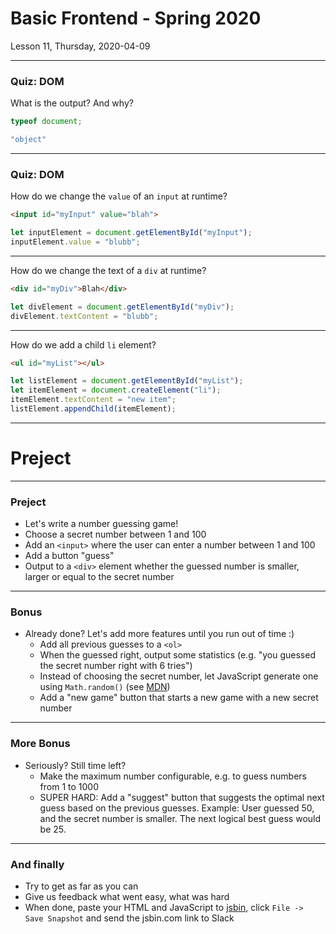 <!-- .slide: id="lesson11" -->

# Basic Frontend - Spring 2020

Lesson 11, Thursday, 2020-04-09

---

### Quiz: DOM

What is the output? And why?

```js
typeof document;
```

```js
"object"
```
<!-- .element: class="fragment" -->

---

### Quiz: DOM

How do we change the `value` of an `input` at runtime?

```html
<input id="myInput" value="blah">
```

```js
let inputElement = document.getElementById("myInput");
inputElement.value = "blubb";
```
<!-- .element: class="fragment" -->

---

How do we change the text of a `div` at runtime?

```html
<div id="myDiv">Blah</div>
```

```js
let divElement = document.getElementById("myDiv");
divElement.textContent = "blubb";
```
<!-- .element: class="fragment" -->

---

How do we add a child `li` element?

```html
<ul id="myList"></ul>
```

```js
let listElement = document.getElementById("myList");
let itemElement = document.createElement("li");
itemElement.textContent = "new item";
listElement.appendChild(itemElement);
```
<!-- .element: class="fragment" -->

---

# Preject

---

### Preject

* Let's write a number guessing game!
* Choose a secret number between 1 and 100
* Add an `<input>` where the user can enter a number between 1 and 100
* Add a button "guess"
* Output to a `<div>` element whether the guessed number is smaller, larger or equal to the secret number

---

### Bonus

* Already done? Let's add more features until you run out of time :)
    * Add all previous guesses to a `<ol>`
    * When the guessed right, output some statistics (e.g. "you guessed the secret number right with 6 tries")
    * Instead of choosing the secret number, let JavaScript generate one using `Math.random()` (see [MDN](https://developer.mozilla.org/en-US/docs/Web/JavaScript/Reference/Global_Objects/Math/random))
    * Add a "new game" button that starts a new game with a new secret number

---

### More Bonus

* Seriously? Still time left?
    * Make the maximum number configurable, e.g. to guess numbers from 1 to 1000
    * SUPER HARD: Add a "suggest" button that suggests the optimal next guess based on the previous guesses. Example: User guessed 50, and the secret number is smaller. The next logical best guess would be 25.

---

### And finally

* Try to get as far as you can
* Give us feedback what went easy, what was hard
* When done, paste your HTML and JavaScript to [jsbin](https://jsbin.com/?html,js,output), click `File -> Save Snapshot` and send the jsbin.com link to Slack